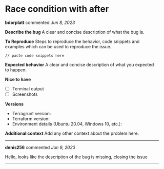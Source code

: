 # Race condition with after

**bdorplatt** commented *Jun 8, 2023*

**Describe the bug**
A clear and concise description of what the bug is.

**To Reproduce**
Steps to reproduce the behavior, code snippets and examples which can be used to reproduce the issue.

```hcl
// paste code snippets here
```

**Expected behavior**
A clear and concise description of what you expected to happen.

**Nice to have**
- [ ] Terminal output
- [ ] Screenshots

**Versions**
- Terragrunt version:
- Terraform version:
- Environment details (Ubuntu 20.04, Windows 10, etc.):

**Additional context**
Add any other context about the problem here.
<br />
***


**denis256** commented *Jun 9, 2023*

Hello,
looks like the description of the bug is missing, closing the issue
***

